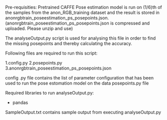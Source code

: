 
Pre-requisities:
Pretrained CAFFE Pose estimation model is run on (1/6)th of the samples from the anon_RGB_training dataset and 
the result is stored in anonrgbtrain_poseestimation_ps_posepoints.json.
(anonrgbtrain_poseestimation_ps_posepoints.json is compressed and uploaded. Please unzip and use)

The analyseOutput.py script is used for analysing this file in order to find the missing posepoints 
and thereby calculating the accuracy.
 
Following files are required to run this script:

1.config.py 
2.posepoints.py 
3.anonrgbtrain_poseestimation_ps_posepoints.json

config .py file contains the list of parameter configuration that has been used to run the pose estomation model on the data
posepoints.py file

Required libraries to run analyseOutput.py:
- pandas

SampleOutput.txt contains sample output from executing analyseOutput.py
